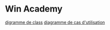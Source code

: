 # Win Academy
[digramme de class]([url](https://lucid.app/lucidchart/c437632f-e29a-45e7-8c2c-5a5c31bc49ca/edit?beaconFlowId=B0D8F2C463268359&invitationId=inv_c3c6671a-ec49-41db-910a-08f3c4a1dd43&page=0_0#))
[diagramme de cas d'utilisation]([url](https://lucid.app/lucidchart/a1e6cf8e-4481-4ed4-ad0f-5f385f57b704/edit?viewport_loc=-527%2C-57%2C2955%2C1293%2C0_0&invitationId=inv_f3feb6f2-142f-4aea-bf68-e05644d572ed#))

